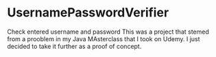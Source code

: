 # UsernamePasswordVerifier
Check entered username and password
This was a project that stemed from a prooblem in my Java MAsterclass that I took on Udemy. I just decided to take it further as a proof of concept. 
